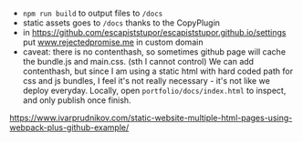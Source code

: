 - `npm run build` to output files to `/docs`
- static assets goes to `/docs` thanks to the CopyPlugin
- in https://github.com/escapiststupor/escapiststupor.github.io/settings
  put www.rejectedpromise.me in custom domain
- caveat: there is no contenthash, so sometimes github page will cache the bundle.js and main.css. (sth I cannot control) We can add contenthash, but since I am using a static html with hard coded path for css and js bundles, I feel it's not really necessary - it's not like we deploy everyday. Locally, open `portfolio/docs/index.html` to inspect, and only publish once finish.


https://www.ivarprudnikov.com/static-website-multiple-html-pages-using-webpack-plus-github-example/